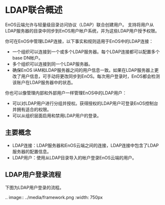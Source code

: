 # LDAP联合概述

EnOS云端允许与轻量级目录访问协议（LDAP）联合创建用户。 支持将用户从LDAP服务器的目录中同步到EnOS用户帐户系统，并为这些LDAP用户授予权限。

你可在EnOS中管理LDAP连接，以下事实和规则适用于EnOS中的LDAP连接：

 - 一个组织可以连接到一个或多个LDAP服务器。每个LDAP连接都可以配置多个base DN帐户。
 - 多个组织可以连接到同一个LDAP服务器。
 - 确保EnOS IAM和LDAP服务器之间的用户信息一致。如果在LDAP服务器上更改了用户信息，可手动将更改同步到EnOS。每次用户登录时，EnOS都会检测该账户在LDAP服务器中的状态。

你也可以像管理内部和外部用户一样管理EnOS中的LDAP用户：

 - 可以对LDAP用户进行分组并授权。获得授权的LDAP用户可登录EnOS控制台并拥有适合的权限。
 - 可以从组织层面启用和禁用LDAP用户的登录。


## 主要概念

- LDAP连接：LDAP服务器和EnOS云端之间的连接，LDAP连接中包含了LDAP服务器的配置信息。
- LDAP用户：使用从LDAP目录导入的帐户登录EnOS云端的用户。


## LDAP用户登录流程

下图为LDAP用户登录的流程。

.. image:: ../media/framework.png
   :width: 750px

<!--end-->
